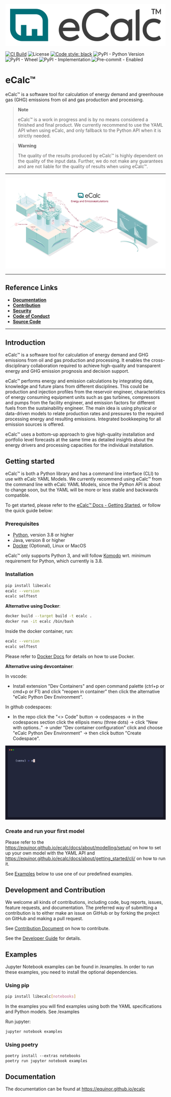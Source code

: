 ![eCalc Logo](https://raw.githubusercontent.com/equinor/ecalc/main/docs/static/img/logo.svg)

[![CI Build](https://github.com/equinor/ecalc/actions/workflows/on-push-main-branch.yml/badge.svg)](https://github.com/equinor/ecalc/actions/workflows/on-push-main-branch.yml)
![License](https://img.shields.io/github/license/equinor/ecalc)
[![Code style: black](https://img.shields.io/badge/code%20style-black-000000.svg)](https://github.com/psf/black)
![PyPI - Python Version](https://img.shields.io/pypi/pyversions/libecalc)
![PyPI - Wheel](https://img.shields.io/pypi/wheel/libecalc)
![PyPI - Implementation](https://img.shields.io/pypi/implementation/libecalc)
![Pre-commit - Enabled](https://img.shields.io/badge/pre--commit-enabled-brightgreen?logo=pre-commit&logoColor=white)   

# eCalc™
eCalc™ is a software tool for calculation of energy demand and greenhouse gas (GHG) emissions from oil and gas production and processing.

> **Note**
>
> eCalc™ is a work in progress and is by no means considered a finished and final product. We currently recommend to use the YAML API when using eCalc, and only
> fallback to the Python API when it is strictly needed.

> **Warning**
>
> The quality of the results produced by eCalc™ is highly dependent on the quality of the input data. Further, we do not make any guarantees and are not liable for the quality of results when using eCalc™.

---

![eCalc Illustration](https://raw.githubusercontent.com/equinor/ecalc/main/docs/docs/about/ecalc_illustration.svg)


---
## Reference Links

* [**Documentation**](/docs/docs/about/)
* [**Contribution**](CONTRIBUTING.md)
* [**Security**](SECURITY.md)
* [**Code of Conduct**](CODE_OF_CONDUCT.md)
* [**Source Code**](https://github.com/equinor/ecalc)

---

## Introduction

eCalc™ is a software tool for calculation of energy demand and GHG emissions from oil and gas production and processing. It enables the cross-disciplinary collaboration required to achieve high-quality and transparent energy and GHG emission prognosis and decision support.

eCalc™ performs energy and emission calculations by integrating data, knowledge and future plans from different disciplines. This could be production and injection profiles from the reservoir engineer, characteristics of energy consuming equipment units such as gas turbines, compressors and pumps from the facility engineer, and emission factors for different fuels from the sustainability engineer. The main idea is using physical or data-driven models to relate production rates and pressures to the required processing energy and resulting emissions. Integrated bookkeeping for all emission sources is offered.

eCalc™ uses a bottom-up approach to give high-quality installation and portfolio level forecasts at the same time as detailed insights about the energy drivers and processing capacities for the individual installation.

## Getting started

eCalc™ is both a Python library and has a command line interface (CLI) to use with eCalc YAML Models. We currently recommend using eCalc™ from the command line with eCalc YAML Models, since the Python API is about to change soon, but the YAML will
be more or less stable and backwards compatible.

To get started, please refer to the [eCalc™ Docs - Getting Started](/docs/docs/about/getting_started/),
or follow the quick guide below:

### Prerequisites

* [Python](https://www.python.org/), version 3.8 or higher
* Java, version 8 or higher
* [Docker](https://www.docker.com/) (Optional), Linux or MacOS

eCalc™ only supports Python 3, and will follow [Komodo](https://github.com/equinor/komodo) wrt. minimum requirement for Python, which currently is 3.8.

### Installation

```bash
pip install libecalc
ecalc --version
ecalc selftest
```

**Alternative using Docker**:

```bash
docker build --target build -t ecalc .
docker run -it ecalc /bin/bash
```

Inside the docker container, run:

```bash
ecalc --version
ecalc selftest
```

Please refer to [Docker Docs](https://docs.docker.com/) for details on how to use Docker.

**Alternative using devcontainer**:

In vscode:
- Install extension "Dev Containers" and open command palette (ctrl+p or cmd+p or F1) and click "reopen in container" then click the alternative "eCalc Python Dev Environment".

In github codespaces:
- In the repo click the "<> Code" button -> codespaces -> in the codespaces section click the ellipsis menu (three dots) -> click "New with options.." -> under "Dev container configuration" click and choose "eCalc Python Dev Environment" -> then click button "Create Codespace".


![ecalc-selftest](docs/gifs/selftest.gif)

### Create and run your first model

Please refer to the https://equinor.github.io/ecalc/docs/about/modelling/setup/ on how to set up your own model
with the YAML API and https://equinor.github.io/ecalc/docs/about/getting_started/cli/ on how to run it.

See [Examples](#examples) below to use one of our predefined examples.

## Development and Contribution

We welcome all kinds of contributions, including code, bug reports, issues, feature requests, and documentation.
The preferred way of submitting a contribution is to either make an issue on GitHub or by forking the project on GitHub
and making a pull request.

See [Contribution Document](CONTRIBUTING.md) on how to contribute.

See the [Developer Guide](/docs/docs/contribute/get_started.md) for details.

## Examples
Jupyter Notebook examples can be found in /examples. In order to run these examples, you need to install the optional
dependencies.

### Using pip
```bash
pip install libecalc[notebooks]
``` 

In the examples you will find examples using both the YAML specifications and Python models. See /examples

Run jupyter:

```bash
jupyter notebook examples
```
### Using poetry

```shell
poetry install --extras notebooks
poetry run jupyter notebook examples
```

## Documentation

The documentation can be found at https://equinor.github.io/ecalc
